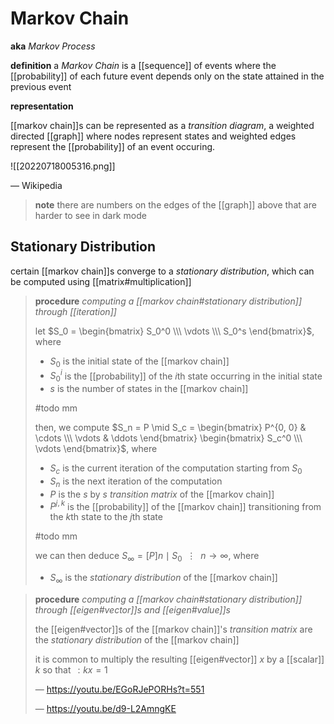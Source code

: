 # Markov Chain

**aka** _Markov Process_

**definition** a _Markov Chain_ is a [[sequence]] of events where the [[probability]] of each future event depends only on the state attained in the previous event

**representation**

[[markov chain]]s can be represented as a _transition diagram_, a weighted directed [[graph]] where nodes represent states and weighted edges represent the [[probability]] of an event occuring.

![[20220718005316.png]]

&mdash; Wikipedia

> **note** there are numbers on the edges of the [[graph]] above that are harder to see in dark mode

## Stationary Distribution

certain [[markov chain]]s converge to a _stationary distribution_, which can be computed using [[matrix#multiplication]]

> **procedure** _computing a [[markov chain#stationary distribution]] through [[iteration]]_
>
> let $S_0 = \begin{bmatrix} S_0^0 \\\ \vdots \\\ S_0^s \end{bmatrix}$, where
>
> - $S_0$ is the initial state of the [[markov chain]]
> - $S_0^i$ is the [[probability]] of the $i$th state occurring in the initial state
> - $s$ is the number of states in the [[markov chain]]
>
> #todo mm
>
> then, we compute $S_n = P \mid S_c = \begin{bmatrix} P^{0, 0} & \cdots \\\ \vdots & \ddots \end{bmatrix} \begin{bmatrix} S_c^0 \\\ \vdots \end{bmatrix}$, where
>
> - $S_c$ is the current iteration of the computation starting from $S_0$
> - $S_n$ is the next iteration of the computation
> - $P$ is the $s$ by $s$ _transition matrix_ of the [[markov chain]]
> - $P^{j, k}$ is the [[probability]] of the [[markov chain]] transitioning from the $k$th state to the $j$th state
>
> #todo mm
>
> we can then deduce $S_\infty = [P]n \mid S_0\ \ \vdots\ \ n \rightarrow \infty$, where
>
> - $S_\infty$ is the _stationary distribution_ of the [[markov chain]]

> **procedure** _computing a [[markov chain#stationary distribution]] through [[eigen#vector]]s and [[eigen#value]]s_
>
> the [[eigen#vector]]s of the [[markov chain]]'s _transition matrix_ are the _stationary distribution_ of the [[markov chain]]
>
> it is common to multiply the resulting [[eigen#vector]] $x$ by a [[scalar]] $k$ so that $\,: kx = 1$
>
> &mdash; <https://youtu.be/EGoRJePORHs?t=551>
>
> &mdash; <https://youtu.be/d9-L2AmngKE>
